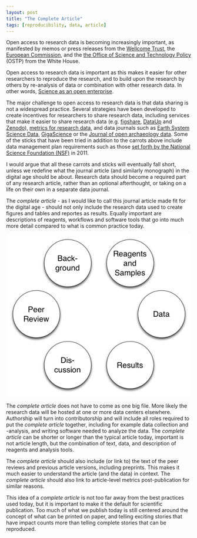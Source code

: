 ```yaml
---
layout: post
title: "The Complete Article"
tags: [reproducibility, data, article]
---
```


Open access to research data is becoming increasingly important, as manifested by memos or press releases from the [Wellcome Trust](http://www.wellcome.ac.uk/About-us/Policy/Policy-and-position-statements/WTX035043.htm), the [European Commission](http://europa.eu/rapid/press-release_IP-12-790_en.htm), and the [the Office of Science and Technology Policy](http://www.whitehouse.gov/blog/2013/02/22/expanding-public-access-results-federally-funded-research) (OSTP) from the White House.

Open access to research data is important as this makes it easier for other researchers to reproduce the research, and to build upon the research by others by re-analysis of data or combination with other research data. In other words, [Science as an open enterprise](http://royalsociety.org/policy/projects/science-public-enterprise/report/).

The major challenge to open access to research data is that data sharing is not a widespread practice. Several strategies have been developed to create incentives for researchers to share research data, including services that make it easier to share research data (e.g. [figshare](http://figshare.com/), [DataUp](http://dataup.cdlib.org/) and [Zenodo](http://www.zenodo.org/)), [metrics for research data](http://www.knowledge-exchange.info/Default.aspx?ID=586), and data journals such as [Earth System Science Data](http://www.earth-system-science-data.net/), [GigaScience](http://www.gigasciencejournal.com/) or the [Journal of open archaeology data](http://openarchaeologydata.metajnl.com/). Some of the sticks that have been tried in addition to the carrots above include data management plan requirements such as those [set forth by the National Science Foundation (NSF)](http://www.nsf.gov/bfa/dias/policy/dmp.jsp) in 2011.

I would argue that all these carrots and sticks will eventually fall short, unless we redefine what the journal article (and similarly monograph) in the digital age should be about. Research data should become a required part of any research article, rather than  an optional afterthought, or taking on a life on their own in a separate data journal.

The *complete article* - as I would like to call this journal article made fit for the digital age - should not only include the research data used to create figures and tables and reportes as results. Equally important are descriptions of reagents, workflows and software tools that go into much more detail compared to what is common practice today.

![**Ingredients of the complete article**](/images/complete_paper.png)

The *complete article* does not have to come as one big file. More likely the research data will be hosted at one or more data centers elsewhere. Authorship will turn into contributorship and will include all roles required to put the *complete  article* together, including for example data collection and -analysis, and writing software needed to analyze the data. The *complete  article* can be shorter or longer than the typical article today, important is not article length, but the combination of text, data, and description of reagents and analysis tools.

The *complete article* should also include (or link to) the text of the peer reviews and previous article versions, including preprints. This makes it much easier to understand the article (and the data) in context. The *complete article* should also link to article-level metrics post-publication for similar reasons.

This idea of a *complete article* is not too far away from the best practices used today, but it is important to make it the default for scientific publication. Too much of what we publish today is still centered around the concept of what can be printed on paper, and telling exciting stories that have impact counts more than telling complete stories that can be reproduced.
